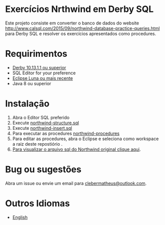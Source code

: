 # Exercícios Nrthwind em Derby SQL

Este projeto consiste em converter o banco de dados do website http://www.calsql.com/2015/09/northwind-database-practice-queries.html para Derby SQL e resolver os exercícios apresentados como procedures.

# Requirimentos

- [Derby 10.13.1.1 ou superior](http://db.apache.org/derby/derby_downloads.html)
- SQL Editor for your preference
- [Eclipse Luna ou mais recente](http://www.eclipse.org/downloads/)
- Java 8 ou superior

# Instalação

1. Abra o Editor SQL preferido
2. Execute [northwind-structure.sql](Derby\northwind-structure.sql)
3. Execute [northwind-insert.sql](Derby\northwind-insert.sql)
4. Para executar as procedures [northwind-procedures](Derby\northwind-procedures.sql)
5. Para editar as procedures, abra o Eclipse e seleciona como workspace a raiz deste repostiório .
6. [Para visualizar o arquivo sql do Northwind original clique aqui](SQLServer\northwind-original.sql).

# Bug ou sugestões

Abra um issue ou envie um email para [clebermatheus@outlook.com](mailto:clebermatheus@outlook.com).

# Outros Idiomas

- [English](..\readme.md)

